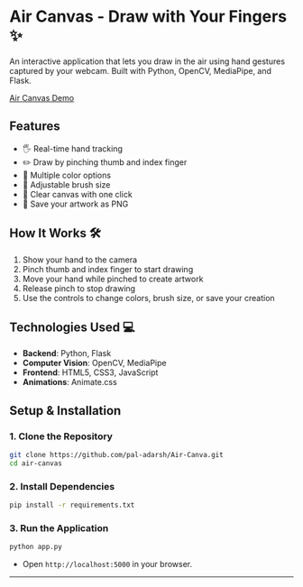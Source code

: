 # Air Canvas - Draw with Your Fingers ✨

An interactive application that lets you draw in the air using hand gestures captured by your webcam. Built with Python, OpenCV, MediaPipe, and Flask.

[Air Canvas Demo](images/demo.jpeg)


## Features
- 🖐️ Real-time hand tracking
- ✏️ Draw by pinching thumb and index finger
- 🎨 Multiple color options
- 📏 Adjustable brush size
- 🧹 Clear canvas with one click
- 💾 Save your artwork as PNG

## How It Works 🛠️

1. Show your hand to the camera
2. Pinch thumb and index finger to start drawing
3. Move your hand while pinched to create artwork
4. Release pinch to stop drawing
5. Use the controls to change colors, brush size, or save your creation

## Technologies Used 💻

- **Backend**: Python, Flask
- **Computer Vision**: OpenCV, MediaPipe
- **Frontend**: HTML5, CSS3, JavaScript
- **Animations**: Animate.css

## Setup & Installation

### 1. Clone the Repository
```bash
git clone https://github.com/pal-adarsh/Air-Canva.git
cd air-canvas
```


### **2. Install Dependencies**
```bash
pip install -r requirements.txt
```

### **3. Run the Application**
```bash
python app.py
```
- Open `http://localhost:5000` in your browser.  

---
